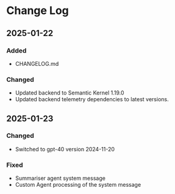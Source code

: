 # Change Log

## 2025-01-22

### Added
- CHANGELOG.md

### Changed
- Updated backend to Semantic Kernel 1.19.0
- Updated backend telemetry dependencies to latest versions.

## 2025-01-23

### Changed
- Switched to gpt-40 version 2024-11-20
### Fixed
- Summariser agent system message
- Custom Agent processing of the system message
